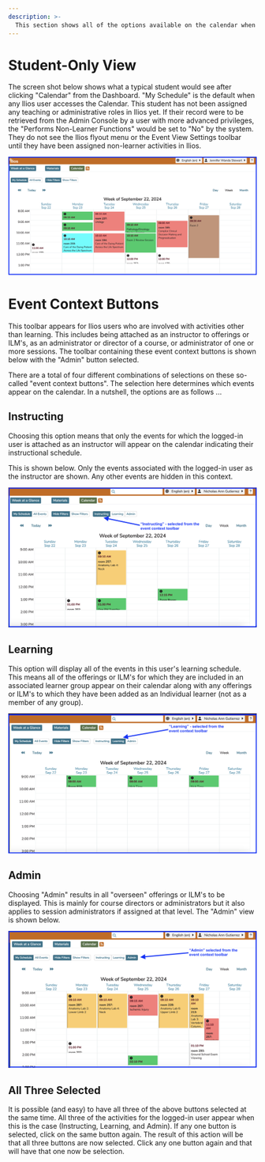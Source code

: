 ```yaml
---
description: >-
  This section shows all of the options available on the calendar when "My Schedule" (the default) is selected.
---
```


# Student-Only View 

The screen shot below shows what a typical student would see after clicking "Calendar" from the Dashboard. "My Schedule" is the default when any Ilios user accesses the Calendar. This student has not been assigned any teaching or administrative roles in Ilios yet. If their record were to be retrieved from the Admin Console by a user with more advanced privileges, the "Performs Non-Learner Functions" would be set to "No" by the system. They do not see the Ilios flyout menu or the Event View Settings toolbar until they have been assigned non-learner activities in Ilios. 

![student (learner only) view](../images/calendar_view_images/calendar_student_view.png)

# Event Context Buttons

This toolbar appears for Ilios users who are involved with activities other than learning. This includes being attached as an instructor to offerings or ILM's, as an administrator or director of a course, or administrator of one or more sessions. The toolbar containing these event context buttons is shown below with the "Admin" button selected. 

There are a total of four different combinations of selections on these so-called "event context buttons". The selection here determines which events appear on the calendar. In a nutshell, the options are as follows ...
 
## Instructing

Choosing this option means that only the events for which the logged-in user is attached as an instructor will appear on the calendar indicating their instructional schedule.

This is shown below. Only the events associated with the logged-in user as the instructor are shown. Any other events are hidden in this context. 

!["Instructing" selected](../images/calendar_view_images/context_instructing.png)

## Learning

This option will display all of the events in this user's learning schedule. This means all of the offerings or ILM's for which they are included in an associated learner group appear on their calendar along with any offerings or ILM's to which they have been added as an Individual learner (not as a member of any group).

!["Learning" selected](../images/calendar_view_images/context_learning.png)

## Admin

Choosing "Admin" results in all "overseen" offerings or ILM's to be displayed. This is mainly for course directors or administrators but it also applies to session administrators if assigned at that level. The "Admin" view is shown below.

!["Admin" selected](../images/calendar_view_images/event_context_buttons.png)

## All Three Selected

It is possible (and easy) to have all three of the above buttons selected at the same time. All three of the activities for the logged-in user appear when this is the case (Instructing, Learning, and Admin). If any one button is selected, click on the same button again. The result of this action will be that all three buttons are now selected. Click any one button again and that will have that one now be selection.
